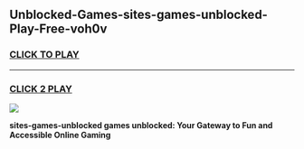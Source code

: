 
## Unblocked-Games-sites-games-unblocked-Play-Free-voh0v
<h3>
<a href="https://premium76.site?title=sites-games-unblocked&ref=21A">CLICK TO PLAY</a></h3>
<hr>

<h3>
<a href="https://premium76.site?title=sites-games-unblocked&ref=21A">CLICK 2 PLAY</a>
  
</h3>

<a href="https://premium76.site?title=sites-games-unblocked&ref=21A"><img src="https://clearcache.store/games.png"></a>


**sites-games-unblocked games unblocked: Your Gateway to Fun and Accessible Online Gaming**
